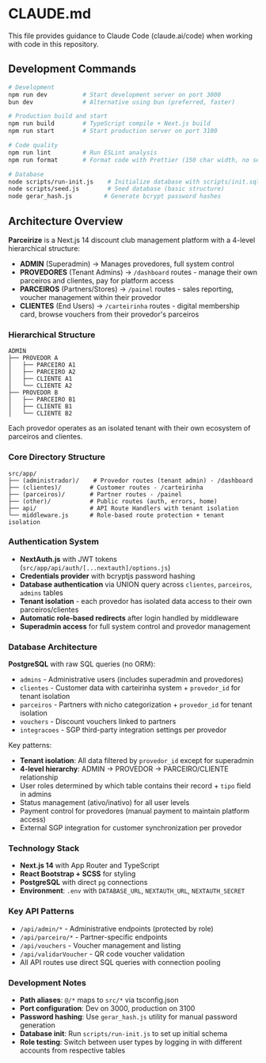 # CLAUDE.md

This file provides guidance to Claude Code (claude.ai/code) when working with code in this repository.

## Development Commands

```bash
# Development
npm run dev          # Start development server on port 3000
bun dev              # Alternative using bun (preferred, faster)

# Production build and start
npm run build        # TypeScript compile + Next.js build
npm run start        # Start production server on port 3100

# Code quality
npm run lint         # Run ESLint analysis
npm run format       # Format code with Prettier (150 char width, no semicolons)

# Database
node scripts/run-init.js    # Initialize database with scripts/init.sql
node scripts/seed.js        # Seed database (basic structure)
node gerar_hash.js         # Generate bcrypt password hashes
```

## Architecture Overview

**Parceirize** is a Next.js 14 discount club management platform with a 4-level hierarchical structure:
- **ADMIN** (Superadmin) → Manages provedores, full system control
- **PROVEDORES** (Tenant Admins) → `/dashboard` routes - manage their own parceiros and clientes, pay for platform access
- **PARCEIROS** (Partners/Stores) → `/painel` routes - sales reporting, voucher management within their provedor
- **CLIENTES** (End Users) → `/carteirinha` routes - digital membership card, browse vouchers from their provedor's parceiros

### Hierarchical Structure
```
ADMIN
├── PROVEDOR A
│   ├── PARCEIRO A1
│   ├── PARCEIRO A2
│   ├── CLIENTE A1
│   └── CLIENTE A2
├── PROVEDOR B
│   ├── PARCEIRO B1
│   ├── CLIENTE B1
│   └── CLIENTE B2
```

Each provedor operates as an isolated tenant with their own ecosystem of parceiros and clientes.

### Core Directory Structure

```
src/app/
├── (administrador)/    # Provedor routes (tenant admin) - /dashboard
├── (clientes)/        # Customer routes - /carteirinha
├── (parceiros)/       # Partner routes - /painel
├── (other)/           # Public routes (auth, errors, home)
├── api/               # API Route Handlers with tenant isolation
└── middleware.js      # Role-based route protection + tenant isolation
```

### Authentication System

- **NextAuth.js** with JWT tokens (`src/app/api/auth/[...nextauth]/options.js`)
- **Credentials provider** with bcryptjs password hashing
- **Database authentication** via UNION query across `clientes`, `parceiros`, `admins` tables
- **Tenant isolation** - each provedor has isolated data access to their own parceiros/clientes
- **Automatic role-based redirects** after login handled by middleware
- **Superadmin access** for full system control and provedor management

### Database Architecture

**PostgreSQL** with raw SQL queries (no ORM):
- `admins` - Administrative users (includes superadmin and provedores)
- `clientes` - Customer data with carteirinha system + `provedor_id` for tenant isolation
- `parceiros` - Partners with nicho categorization + `provedor_id` for tenant isolation
- `vouchers` - Discount vouchers linked to partners
- `integracoes` - SGP third-party integration settings per provedor

Key patterns:
- **Tenant isolation**: All data filtered by `provedor_id` except for superadmin
- **4-level hierarchy**: ADMIN → PROVEDOR → PARCEIRO/CLIENTE relationship
- User roles determined by which table contains their record + `tipo` field in admins
- Status management (ativo/inativo) for all user levels
- Payment control for provedores (manual payment to maintain platform access)
- External SGP integration for customer synchronization per provedor

### Technology Stack

- **Next.js 14** with App Router and TypeScript
- **React Bootstrap + SCSS** for styling
- **PostgreSQL** with direct `pg` connections
- **Environment**: `.env` with `DATABASE_URL`, `NEXTAUTH_URL`, `NEXTAUTH_SECRET`

### Key API Patterns

- `/api/admin/*` - Administrative endpoints (protected by role)
- `/api/parceiro/*` - Partner-specific endpoints  
- `/api/vouchers` - Voucher management and listing
- `/api/validarVoucher` - QR code voucher validation
- All API routes use direct SQL queries with connection pooling

### Development Notes

- **Path aliases**: `@/*` maps to `src/*` via tsconfig.json
- **Port configuration**: Dev on 3000, production on 3100
- **Password hashing**: Use `gerar_hash.js` utility for manual password generation
- **Database init**: Run `scripts/run-init.js` to set up initial schema
- **Role testing**: Switch between user types by logging in with different accounts from respective tables